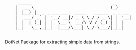 <pre>
     _____                               _      
    |  __ \                             (_)     
    | |__) |_ _ _ __ ___  _____   _____  _ _ __
    |  ___/ _` | '__/ __|/ _ \ \ / / _ \| | '__|
    | |  | (_| | |  \__ \  __/\ V / (_) | | |   
    |_|   \__,_|_|  |___/\___| \_/ \___/|_|_|

</pre>

DotNet Package for extracting simple data from strings.
